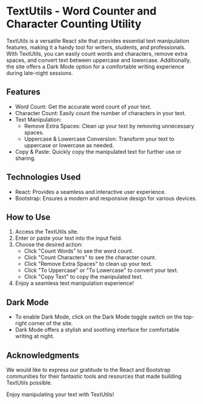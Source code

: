 # TextUtils - Word Counter and Character Counting Utility

TextUtils is a versatile React site that provides essential text manipulation features, making it a handy tool for writers, students, and professionals. With TextUtils, you can easily count words and characters, remove extra spaces, and convert text between uppercase and lowercase. Additionally, the site offers a Dark Mode option for a comfortable writing experience during late-night sessions.

## Features

- Word Count: Get the accurate word count of your text.
- Character Count: Easily count the number of characters in your text.
- Text Manipulation:
  - Remove Extra Spaces: Clean up your text by removing unnecessary spaces.
  - Uppercase & Lowercase Conversion: Transform your text to uppercase or lowercase as needed.
- Copy & Paste: Quickly copy the manipulated text for further use or sharing.

## Technologies Used

- React: Provides a seamless and interactive user experience.
- Bootstrap: Ensures a modern and responsive design for various devices.

## How to Use

1. Access the TextUtils site.
2. Enter or paste your text into the input field.
3. Choose the desired action:
   - Click "Count Words" to see the word count.
   - Click "Count Characters" to see the character count.
   - Click "Remove Extra Spaces" to clean up your text.
   - Click "To Uppercase" or "To Lowercase" to convert your text.
   - Click "Copy Text" to copy the manipulated text.
4. Enjoy a seamless text manipulation experience!

## Dark Mode

- To enable Dark Mode, click on the Dark Mode toggle switch on the top-right corner of the site.
- Dark Mode offers a stylish and soothing interface for comfortable writing at night.

## Acknowledgments

We would like to express our gratitude to the React and Bootstrap communities for their fantastic tools and resources that made building TextUtils possible.

Enjoy manipulating your text with TextUtils! 